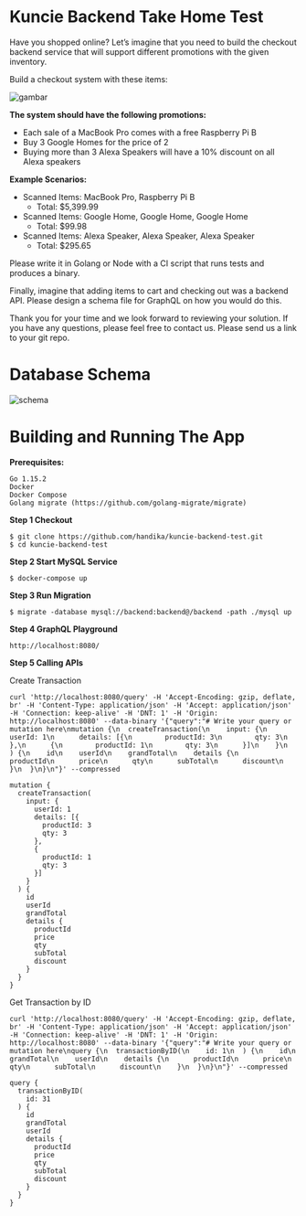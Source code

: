 # Kuncie Backend Take Home Test

Have you shopped online? Let’s imagine that you need to build the checkout backend service that will support different promotions with the given inventory.

Build a checkout system with these items:

![gambar](https://user-images.githubusercontent.com/1314588/136423748-a7aa28b6-2d10-4f06-b604-f0fe011a2678.png)

**The system should have the following promotions:**
- Each sale of a MacBook Pro comes with a free Raspberry Pi B
- Buy 3 Google Homes for the price of 2
- Buying more than 3 Alexa Speakers will have a 10% discount on all Alexa speakers

**Example Scenarios:**
- Scanned Items: MacBook Pro, Raspberry Pi B
  - Total: $5,399.99
- Scanned Items: Google Home, Google Home, Google Home
  - Total: $99.98
- Scanned Items: Alexa Speaker, Alexa Speaker, Alexa Speaker
  - Total: $295.65

Please write it in Golang or Node with a CI script that runs tests and produces a binary.

Finally, imagine that adding items to cart and checking out was a backend API. Please design a schema file for GraphQL on how you would do this.

Thank you for your time and we look forward to reviewing your solution. If you have any questions, please feel free to contact us. Please send us a link to your git repo.

# Database Schema

![schema](https://user-images.githubusercontent.com/1314588/136503808-c7c479d4-2122-4fc6-9fd1-8327a9355ccf.png)

# Building and Running The App

**Prerequisites:**

    Go 1.15.2
    Docker
    Docker Compose
    Golang migrate (https://github.com/golang-migrate/migrate)

**Step 1 Checkout**

```
$ git clone https://github.com/handika/kuncie-backend-test.git
$ cd kuncie-backend-test
```

**Step 2 Start MySQL Service**

```
$ docker-compose up
```

**Step 3 Run Migration**

```
$ migrate -database mysql://backend:backend@/backend -path ./mysql up
```
**Step 4 GraphQL Playground**

```
http://localhost:8080/
```

**Step 5 Calling APIs**

Create Transaction

```
curl 'http://localhost:8080/query' -H 'Accept-Encoding: gzip, deflate, br' -H 'Content-Type: application/json' -H 'Accept: application/json' -H 'Connection: keep-alive' -H 'DNT: 1' -H 'Origin: http://localhost:8080' --data-binary '{"query":"# Write your query or mutation here\nmutation {\n  createTransaction(\n    input: {\n      userId: 1\n      details: [{\n        productId: 3\n        qty: 3\n      },\n      {\n        productId: 1\n        qty: 3\n      }]\n    }\n  ) {\n    id\n    userId\n    grandTotal\n    details {\n      productId\n      price\n      qty\n      subTotal\n      discount\n    }\n  }\n}\n"}' --compressed
```

```
mutation {
  createTransaction(
    input: {
      userId: 1
      details: [{
        productId: 3
        qty: 3
      },
      {
        productId: 1
        qty: 3
      }]
    }
  ) {
    id
    userId
    grandTotal
    details {
      productId
      price
      qty
      subTotal
      discount
    }
  }
}

```

Get Transaction by ID

```
curl 'http://localhost:8080/query' -H 'Accept-Encoding: gzip, deflate, br' -H 'Content-Type: application/json' -H 'Accept: application/json' -H 'Connection: keep-alive' -H 'DNT: 1' -H 'Origin: http://localhost:8080' --data-binary '{"query":"# Write your query or mutation here\nquery {\n  transactionByID(\n    id: 1\n  ) {\n    id\n    grandTotal\n    userId\n    details {\n      productId\n      price\n      qty\n      subTotal\n      discount\n    }\n  }\n}\n"}' --compressed
```
```
query {
  transactionByID(
    id: 31
  ) {
    id
    grandTotal
    userId
    details {
      productId
      price
      qty
      subTotal
      discount
    }
  }
}

```
